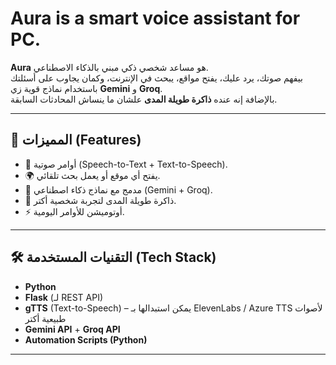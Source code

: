 # Aura is a smart voice assistant for PC.

**Aura** هو مساعد شخصي ذكي مبني بالذكاء الاصطناعي.  
بيفهم صوتك، يرد عليك، يفتح مواقع، يبحث في الإنترنت، وكمان يجاوب على أسئلتك باستخدام نماذج قوية زي **Gemini** و **Groq**.  
بالإضافة إنه عنده **ذاكرة طويلة المدى** علشان ما ينساش المحادثات السابقة.  

---

## 🚀 المميزات (Features)
- 🎤 أوامر صوتية (Speech-to-Text + Text-to-Speech).  
- 🌍 يفتح أي موقع أو يعمل بحث تلقائي.  
- 🤖 مدمج مع نماذج ذكاء اصطناعي (Gemini + Groq).  
- 🧠 ذاكرة طويلة المدى لتجربة شخصية أكتر.  
- ⚡ أوتوميشن للأوامر اليومية.  

---

## 🛠️ التقنيات المستخدمة (Tech Stack)
- **Python**  
- **Flask** (لـ REST API)  
- **gTTS** (Text-to-Speech) – يمكن استبدالها بـ ElevenLabs / Azure TTS لأصوات طبيعية أكتر  
- **Gemini API** + **Groq API**  
- **Automation Scripts (Python)**  

---

